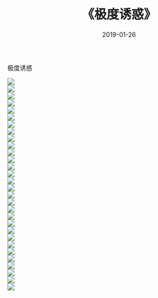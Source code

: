 ﻿---
layout: post
title:  《极度诱惑》
date:   2019-01-26
img: http://pic.660000.xyz/1:/唯美/2019/极度诱惑/000.jpg
categories: [美女, 清纯, 唯美]
---

极度诱惑

  ![](http://pic.660000.xyz/1:/唯美/2019/极度诱惑/001.jpg) <br> ![](http://pic.660000.xyz/1:/唯美/2019/极度诱惑/002.jpg) <br> ![](http://pic.660000.xyz/1:/唯美/2019/极度诱惑/003.jpg) <br> ![](http://pic.660000.xyz/1:/唯美/2019/极度诱惑/004.jpg) <br> ![](http://pic.660000.xyz/1:/唯美/2019/极度诱惑/005.jpg) <br> ![](http://pic.660000.xyz/1:/唯美/2019/极度诱惑/006.jpg) <br> ![](http://pic.660000.xyz/1:/唯美/2019/极度诱惑/007.jpg) <br> ![](http://pic.660000.xyz/1:/唯美/2019/极度诱惑/008.jpg) <br> ![](http://pic.660000.xyz/1:/唯美/2019/极度诱惑/009.jpg) <br> ![](http://pic.660000.xyz/1:/唯美/2019/极度诱惑/010.jpg) <br> ![](http://pic.660000.xyz/1:/唯美/2019/极度诱惑/011.jpg) <br> ![](http://pic.660000.xyz/1:/唯美/2019/极度诱惑/012.jpg) <br> ![](http://pic.660000.xyz/1:/唯美/2019/极度诱惑/013.jpg) <br> ![](http://pic.660000.xyz/1:/唯美/2019/极度诱惑/014.jpg) <br> ![](http://pic.660000.xyz/1:/唯美/2019/极度诱惑/015.jpg) <br> ![](http://pic.660000.xyz/1:/唯美/2019/极度诱惑/016.jpg) <br> ![](http://pic.660000.xyz/1:/唯美/2019/极度诱惑/017.jpg) <br> ![](http://pic.660000.xyz/1:/唯美/2019/极度诱惑/018.jpg) <br> ![](http://pic.660000.xyz/1:/唯美/2019/极度诱惑/019.jpg) <br> ![](http://pic.660000.xyz/1:/唯美/2019/极度诱惑/020.jpg) <br> ![](http://pic.660000.xyz/1:/唯美/2019/极度诱惑/021.jpg) <br> ![](http://pic.660000.xyz/1:/唯美/2019/极度诱惑/022.jpg) <br> ![](http://pic.660000.xyz/1:/唯美/2019/极度诱惑/023.jpg) <br> ![](http://pic.660000.xyz/1:/唯美/2019/极度诱惑/024.jpg) <br> ![](http://pic.660000.xyz/1:/唯美/2019/极度诱惑/025.jpg) <br> ![](http://pic.660000.xyz/1:/唯美/2019/极度诱惑/026.jpg) <br> ![](http://pic.660000.xyz/1:/唯美/2019/极度诱惑/027.jpg) <br> ![](http://pic.660000.xyz/1:/唯美/2019/极度诱惑/028.jpg) <br> ![](http://pic.660000.xyz/1:/唯美/2019/极度诱惑/029.jpg) <br> ![](http://pic.660000.xyz/1:/唯美/2019/极度诱惑/030.jpg) <br>